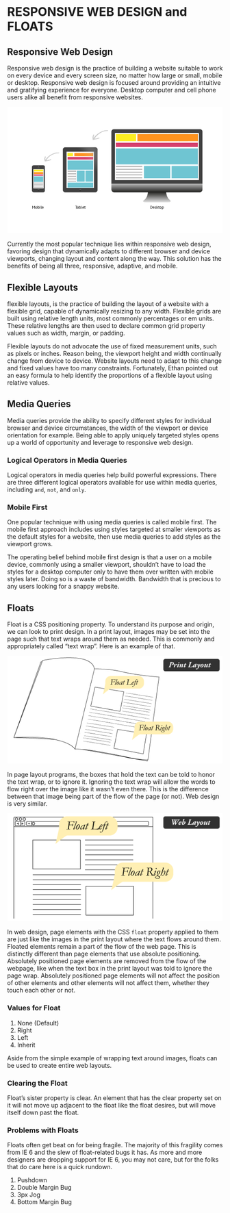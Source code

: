 # RESPONSIVE WEB DESIGN and FLOATS

## Responsive Web Design

Responsive web design is the practice of building a website suitable to work on every device and every screen size, no matter how large or small, mobile or desktop. Responsive web design is focused around providing an intuitive and gratifying experience for everyone. Desktop computer and cell phone users alike all benefit from responsive websites.

![Responsive](../imgs/responsive.jpg)

Currently the most popular technique lies within responsive web design, favoring design that dynamically adapts to different browser and device viewports, changing layout and content along the way. This solution has the benefits of being all three, responsive, adaptive, and mobile.

## Flexible Layouts

flexible layouts, is the practice of building the layout of a website with a flexible grid, capable of dynamically resizing to any width. Flexible grids are built using relative length units, most commonly percentages or em units. These relative lengths are then used to declare common grid property values such as width, margin, or padding.

Flexible layouts do not advocate the use of fixed measurement units, such as pixels or inches. Reason being, the viewport height and width continually change from device to device. Website layouts need to adapt to this change and fixed values have too many constraints. Fortunately, Ethan pointed out an easy formula to help identify the proportions of a flexible layout using relative values.

## Media Queries

Media queries provide the ability to specify different styles for individual browser and device circumstances, the width of the viewport or device orientation for example. Being able to apply uniquely targeted styles opens up a world of opportunity and leverage to responsive web design.

### Logical Operators in Media Queries

Logical operators in media queries help build powerful expressions. There are three different logical operators available for use within media queries, including `and`, `not`, and `only`.

### Mobile First

One popular technique with using media queries is called mobile first. The mobile first approach includes using styles targeted at smaller viewports as the default styles for a website, then use media queries to add styles as the viewport grows.

The operating belief behind mobile first design is that a user on a mobile device, commonly using a smaller viewport, shouldn’t have to load the styles for a desktop computer only to have them over written with mobile styles later. Doing so is a waste of bandwidth. Bandwidth that is precious to any users looking for a snappy website.

## Floats

Float is a CSS positioning property. To understand its purpose and origin, we can look to print design. In a print layout, images may be set into the page such that text wraps around them as needed. This is commonly and appropriately called “text wrap”. Here is an example of that.

![Print Layout](../imgs/print-layout.png)

In page layout programs, the boxes that hold the text can be told to honor the text wrap, or to ignore it. Ignoring the text wrap will allow the words to flow right over the image like it wasn’t even there. This is the difference between that image being part of the flow of the page (or not). Web design is very similar.

![Web Layout](../imgs/web-text-wrap.png)

In web design, page elements with the CSS `float` property applied to them are just like the images in the print layout where the text flows around them. Floated elements remain a part of the flow of the web page. This is distinctly different than page elements that use absolute positioning. Absolutely positioned page elements are removed from the flow of the webpage, like when the text box in the print layout was told to ignore the page wrap. Absolutely positioned page elements will not affect the position of other elements and other elements will not affect them, whether they touch each other or not.

### Values for Float

1. None (Default)
1. Right
1. Left
1. Inherit

Aside from the simple example of wrapping text around images, floats can be used to create entire web layouts.

### Clearing the Float

Float’s sister property is clear. An element that has the clear property set on it will not move up adjacent to the float like the float desires, but will move itself down past the float.

### Problems with Floats

Floats often get beat on for being fragile. The majority of this fragility comes from IE 6 and the slew of float-related bugs it has. As more and more designers are dropping support for IE 6, you may not care, but for the folks that do care here is a quick rundown.

1. Pushdown
1. Double Margin Bug
1. 3px Jog
1. Bottom Margin Bug
